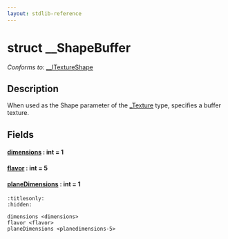 ```yaml
---
layout: stdlib-reference
---
```


# struct \_\_ShapeBuffer

*Conforms to:* [\_\_ITextureShape](../interfaces/0_itextureshape-023a/index)

## Description

When used as the <span class='code'>Shape</span> parameter of the <span class='code'><a href="../types/0texture-01/index" class="code_type">_Texture</a></span> type, specifies a buffer texture.


## Fields

####  <a id="decl-dimensions"></a>[dimensions]() : int = 1
####  <a id="decl-flavor"></a>[flavor]() : int = 5
####  <a id="decl-planeDimensions"></a>[planeDimensions]() : int = 1


```{toctree}
:titlesonly:
:hidden:

dimensions <dimensions>
flavor <flavor>
planeDimensions <planedimensions-5>
```
